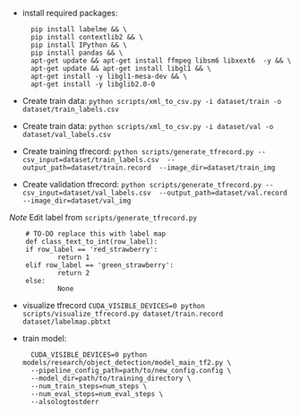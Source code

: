 - install required packages: 

        pip install labelme && \
        pip install contextlib2 && \
        pip install IPython && \
        pip install pandas && \
        apt-get update && apt-get install ffmpeg libsm6 libxext6  -y && \
        apt-get update && apt-get install libgl1 && \
        apt-get install -y libgl1-mesa-dev && \
        apt-get install -y libglib2.0-0

- Create train data: `python scripts/xml_to_csv.py -i dataset/train -o dataset/train_labels.csv`

- Create train data: `python scripts/xml_to_csv.py -i dataset/val -o dataset/val_labels.csv`

- Create training tfrecord: `python scripts/generate_tfrecord.py --csv_input=dataset/train_labels.csv  --output_path=dataset/train.record  --image_dir=dataset/train_img`

- Create validation tfrecord: `python scripts/generate_tfrecord.py --csv_input=dataset/val_labels.csv  --output_path=dataset/val.record  --image_dir=dataset/val_img`

*Note* Edit label from `scripts/generate_tfrecord.py`

        # TO-DO replace this with label map
        def class_text_to_int(row_label):
        if row_label == 'red_strawberry':
                return 1
        elif row_label == 'green_strawberry':
                return 2
        else:
                None

- visualize tfrecord `CUDA_VISIBLE_DEVICES=0 python scripts/visualize_tfrecord.py dataset/train.record dataset/labelmap.pbtxt`

- train model:

        CUDA_VISIBLE_DEVICES=0 python models/research/object_detection/model_main_tf2.py \
        --pipeline_config_path=path/to/new_config.config \
        --model_dir=path/to/training_directory \
        --num_train_steps=num_steps \
        --num_eval_steps=num_eval_steps \
        --alsologtostderr